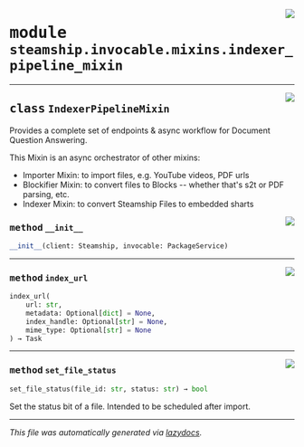 <!-- markdownlint-disable -->

<a href="https://github.com/steamship-core/python-client/tree/main/src/steamship/invocable/mixins/indexer_pipeline_mixin.py#L0"><img align="right" style="float:right;" src="https://img.shields.io/badge/-source-cccccc?style=flat-square"></a>

# <kbd>module</kbd> `steamship.invocable.mixins.indexer_pipeline_mixin`






---

<a href="https://github.com/steamship-core/python-client/tree/main/src/steamship/invocable/mixins/indexer_pipeline_mixin.py#L12"><img align="right" style="float:right;" src="https://img.shields.io/badge/-source-cccccc?style=flat-square"></a>

## <kbd>class</kbd> `IndexerPipelineMixin`
Provides a complete set of endpoints & async workflow for Document Question Answering. 

This Mixin is an async orchestrator of other mixins: 
- Importer Mixin:       to import files, e.g. YouTube videos, PDF urls 
- Blockifier Mixin:     to convert files to Blocks -- whether that's s2t or PDF parsing, etc. 
- Indexer Mixin:        to convert Steamship Files to embedded sharts 

<a href="https://github.com/steamship-core/python-client/tree/main/src/steamship/invocable/mixins/indexer_pipeline_mixin.py#L28"><img align="right" style="float:right;" src="https://img.shields.io/badge/-source-cccccc?style=flat-square"></a>

### <kbd>method</kbd> `__init__`

```python
__init__(client: Steamship, invocable: PackageService)
```








---

<a href="https://github.com/steamship-core/python-client/tree/main/src/steamship/invocable/invocable.py#L48"><img align="right" style="float:right;" src="https://img.shields.io/badge/-source-cccccc?style=flat-square"></a>

### <kbd>method</kbd> `index_url`

```python
index_url(
    url: str,
    metadata: Optional[dict] = None,
    index_handle: Optional[str] = None,
    mime_type: Optional[str] = None
) → Task
```





---

<a href="https://github.com/steamship-core/python-client/tree/main/src/steamship/invocable/invocable.py#L41"><img align="right" style="float:right;" src="https://img.shields.io/badge/-source-cccccc?style=flat-square"></a>

### <kbd>method</kbd> `set_file_status`

```python
set_file_status(file_id: str, status: str) → bool
```

Set the status bit of a file. Intended to be scheduled after import. 




---

_This file was automatically generated via [lazydocs](https://github.com/ml-tooling/lazydocs)._
